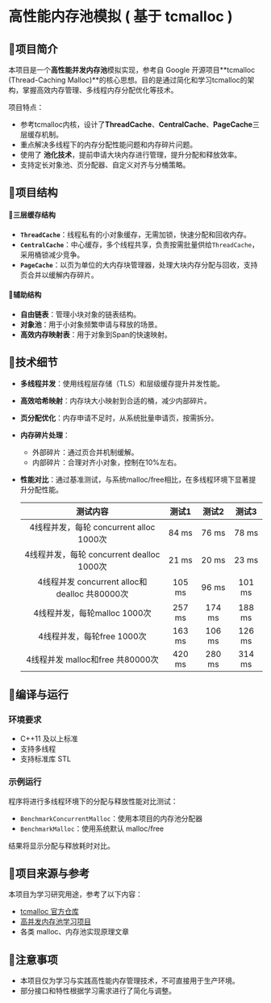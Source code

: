 # 高性能内存池模拟 ( 基于 tcmalloc )

## :open_book:项目简介

本项目是一个**高性能并发内存池**模拟实现，参考自 Google 开源项目**tcmalloc (Thread-Caching Malloc)**的核心思想。目的是通过简化和学习tcmalloc的架构，掌握高效内存管理、多线程内存分配优化等技术。

项目特点：

- 参考tcmalloc内核，设计了**ThreadCache**、**CentralCache**、**PageCache**三层缓存机制。
- 重点解决多线程下的内存分配性能问题和内存碎片问题。
- 使用了 **池化技术**，提前申请大块内存进行管理，提升分配和释放效率。
- 支持定长对象池、页分配器、自定义对齐与分桶策略。

## :open_book:项目结构

#### :file_folder:三层缓存结构

- **`ThreadCache`**：线程私有的小对象缓存，无需加锁，快速分配和回收内存。
- **`CentralCache`**：中心缓存，多个线程共享，负责按需批量供给`ThreadCache`，采用桶锁减少竞争。
- **`PageCache`**：以页为单位的大内存块管理器，处理大块内存分配与回收，支持页合并以缓解内存碎片。

#### :file_folder:辅助结构

- **自由链表**：管理小块对象的链表结构。
- **对象池**：用于小对象频繁申请与释放的场景。
- **高效内存映射表**：用于对象到Span的快速映射。

## :open_book:技术细节

- **多线程并发**：使用线程层存储（TLS）和层级缓存提升并发性能。

- **高效哈希映射**：内存块大小映射到合适的桶，减少内部碎片。

- **页分配优化**：内存申请不足时，从系统批量申请页，按需拆分。

- **内存碎片处理**：

  - 外部碎片：通过页合并机制缓解。
  - 内部碎片：合理对齐小对象，控制在10%左右。

- **性能对比**：通过基准测试，与系统malloc/free相比，在多线程环境下显著提升分配性能。

  |                   测试内容                    | 测试1  | 测试2  | 测试3  |
  | :-------------------------------------------: | :----: | :----: | :----: |
  |    4线程并发，每轮 concurrent alloc 1000次    | 84 ms  | 76 ms  | 78 ms  |
  |   4线程并发，每轮 concurrent dealloc 1000次   | 21 ms  | 20 ms  | 23 ms  |
  | 4线程并发 concurrent alloc和dealloc 共80000次 | 105 ms | 96 ms  | 101 ms |
  |         4线程并发，每轮malloc 1000次          | 257 ms | 174 ms | 188 ms |
  |          4线程并发，每轮free 1000次           | 163 ms | 106 ms | 126 ms |
  |       4线程并发 malloc和free 共80000次        | 420 ms | 280 ms | 314 ms |

## :open_book:编译与运行

### 环境要求

- C++11 及以上标准
- 支持多线程
- 支持标准库 STL

### 示例运行

程序将进行多线程环境下的分配与释放性能对比测试：

- `BenchmarkConcurrentMalloc`：使用本项目的内存池分配器
- `BenchmarkMalloc`：使用系统默认 malloc/free

结果将显示分配与释放耗时对比。

## :open_book:项目来源与参考

本项目为学习研究用途，参考了以下内容：

- [tcmalloc 官方仓库](https://gitee.com/mirrors/tcmalloc)
- [高并发内存池学习项目](https://gitee.com/HGtz2222/bitproject/tree/master)
- 各类 malloc、内存池实现原理文章

## :open_book:注意事项

- 本项目仅为学习与实践高性能内存管理技术，不可直接用于生产环境。
- 部分接口和特性根据学习需求进行了简化与调整。